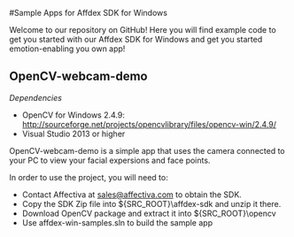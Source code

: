 #Sample Apps for Affdex SDK for Windows 

Welcome to our repository on GitHub! Here you will find example code to get you started with our Affdex SDK for Windows and get you started emotion-enabling you own app!

OpenCV-webcam-demo
------------------

*Dependencies*

- OpenCV for Windows 2.4.9: http://sourceforge.net/projects/opencvlibrary/files/opencv-win/2.4.9/
- Visual Studio 2013 or higher

OpenCV-webcam-demo is a simple app that uses the camera connected to your PC to view your facial expersions and face points.

In order to use the project, you will need to:
- Contact Affectiva at sales@affectiva.com to obtain the SDK.
- Copy the SDK Zip file into ${SRC_ROOT}\affdex-sdk and unzip it there.
- Download OpenCV package and extract it into ${SRC_ROOT}\opencv
- Use affdex-win-samples.sln to build the sample app